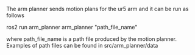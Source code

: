 The arm planner sends motion plans for the ur5 arm and it can be run as follows

ros2 run arm_planner arm_planner "path_file_name"

where path_file_name is a path file produced by the motion planner.  Examples of path files can be found in src/arm_planner/data

